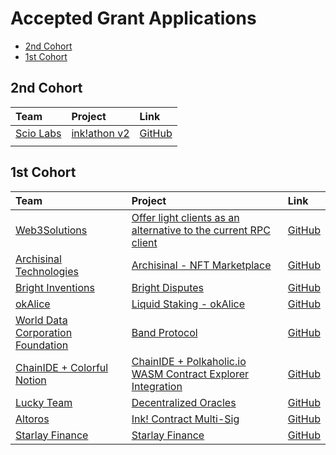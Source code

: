 # Accepted Grant Applications

- [2nd Cohort](#2nd-cohort)
- [1st Cohort](#1st-cohort)


## 2nd Cohort

| Team                                          | Project                                                 | Link                                |
| :---------------------------------------------| :-------------------------------------------------------| :-----------------------------------|
| [Scio Labs](https://scio.xyz/)                | [ink!athon v2](https://github.com/use-inkubator/Ecosystem-Grants/blob/master/applications/inkathon.md) | [GitHub](https://github.com/scio-labs/inkathon) |
| []()                                          | []()                                                    | []()                                |


## 1st Cohort

| Team                                          | Project                                                 | Link                                |
| :---------------------------------------------| :-------------------------------------------------------| :-----------------------------------|
| [Web3Solutions](https://github.com/nicolad)          | [Offer light clients as an alternative to the current RPC client](useink_light_clients.md)      | [GitHub](https://github.com/use-ink/useink/issues/40)            |
| [Archisinal Technologies](https://archisinal.io)     | [Archisinal - NFT Marketplace](Archisinal.md)                                                   | [GitHub](https://github.com/Archisinal)                          |
| [Bright Inventions](https://brightinventions.pl/)    | [Bright Disputes](Bright_Disputes.md)                                                    | [GitHub](https://github.com/bright)                          |
| [okAlice](http://www.okalice.dev/)          | [Liquid Staking - okAlice](OkAlice-Liquid-Staking.md)                                                    | [GitHub](https://github.com/ok-Alice)                          |
| [World Data Corporation Foundation](https://www.bandprotocol.com/)   | [Band Protocol](band-grants.md)                                           | [GitHub](https://github.com/bandprotocol/)                          |
| [ChainIDE + Colorful Notion](https://polkaholic.io/) | [ChainIDE + Polkaholic.io WASM Contract Explorer Integration](chainide-polkaholic-integrated-wasm-contract-explorer-integration.md)   | [GitHub](https://github.com/colorfulnotion)   |
| [Lucky Team](https://github.com/GuiGou12358)                                          | [Decentralized Oracles](decentralized_oracles.md)                   | [GitHub](https://github.com/GuiGou12358)                          |
| [Altoros](https://protofire.io)                                          | [Ink! Contract Multi-Sig](ink_contract_multi-sig.md)                      | [GitHub](https://github.com/protofire/)                          |
| [Starlay Finance](https://starlay.finance/)                       | [Starlay Finance](starlay_finance.md)                                                    | [GitHub](https://github.com/starlay-finance/)                          |
